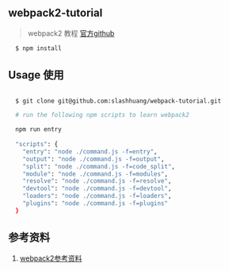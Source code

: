 
## webpack2-tutorial

> webpack2 教程
[官方github](https://github.com/webpack/webpack)

```bash
  $ npm install 
```

## Usage 使用

```bash

  $ git clone git@github.com:slashhuang/webpack-tutorial.git

  # run the following npm scripts to learn webpack2

  npm run entry
  
  "scripts": {
    "entry": "node ./command.js -f=entry",
    "output": "node ./command.js -f=output",
    "split": "node ./command.js -f=code_split",
    "module": "node ./command.js -f=modules",
    "resolve": "node ./command.js -f=resolve",
    "devtool": "node ./command.js -f=devtool",
    "loaders": "node ./command.js -f=loaders",
    "plugins": "node ./command.js -f=plugins"
  }

```

## 参考资料

1. [webpack2参考资料](https://webpack.js.org/)

 

